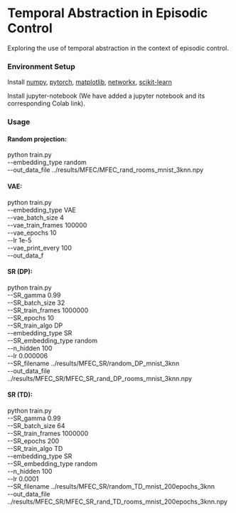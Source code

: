 # Temporal Abstraction in Episodic Control
Exploring the use of temporal abstraction in the context of episodic control.

### Environment Setup

Install [numpy](https://anaconda.org/conda-forge/numpy), [pytorch](https://anaconda.org/pytorch/pytorch), [matplotlib](https://anaconda.org/conda-forge/matplotlib), [networkx](https://anaconda.org/anaconda/networkx), [scikit-learn](https://anaconda.org/anaconda/scikit-learn)

Install jupyter-notebook (We have added a jupyter notebook and its corresponding Colab link).

### Usage
#### Random projection:
python train.py \
--embedding_type random \
--out_data_file ../results/MFEC/MFEC_rand_rooms_mnist_3knn.npy

#### VAE:
python train.py \
--embedding_type VAE \
--vae_batch_size 4 \
--vae_train_frames 100000 \
--vae_epochs 10 \
--lr 1e-5 \
--vae_print_every 100 \
--out_data_f

#### SR (DP):
python train.py \
--SR_gamma 0.99 \
--SR_batch_size 32 \
--SR_train_frames 1000000 \
--SR_epochs 10 \
--SR_train_algo DP \
--embedding_type SR \
--SR_embedding_type random \
--n_hidden 100 \
--lr 0.000006 \
--SR_filename ../results/MFEC_SR/random_DP_mnist_3knn \
--out_data_file ../results/MFEC_SR/MFEC_SR_rand_DP_rooms_mnist_3knn.npy

#### SR (TD):
python train.py \
--SR_gamma 0.99 \
--SR_batch_size 64 \
--SR_train_frames 1000000 \
--SR_epochs 200 \
--SR_train_algo TD \
--embedding_type SR \
--SR_embedding_type random \
--n_hidden 100 \
--lr 0.0001 \
--SR_filename ../results/MFEC_SR/random_TD_mnist_200epochs_3knn \
--out_data_file ../results/MFEC_SR/MFEC_SR_rand_TD_rooms_mnist_200epochs_3knn.npy
